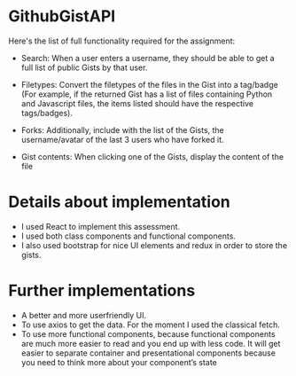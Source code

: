 # GithubGistAPI
Here's the list of full functionality required for the assignment: 

- Search: When a user enters a username, they should be able to get a full list of public Gists by that user. 

- Filetypes: Convert the filetypes of the files in the Gist into a tag/badge (For example, if the returned Gist has a list of files containing Python and Javascript files, the items listed should have the respective tags/badges). 

- Forks: Additionally, include with the list of the Gists, the username/avatar of the last 3 users who have forked it. 

- Gist contents: When clicking one of the Gists, display the content of the file

# Details about implementation
- I used React to implement this assessment. 
- I used both class components and functional components.
- I also used bootstrap for nice UI elements and redux in order to store the gists.

# Further implementations
- A better and more userfriendly UI.
- To use axios to get the data. For the moment I used the classical fetch.
- To use more functional components, because functional components are much more easier to read and you end up with less code. It will get easier to separate container and presentational components because you need to think more about your component’s state

